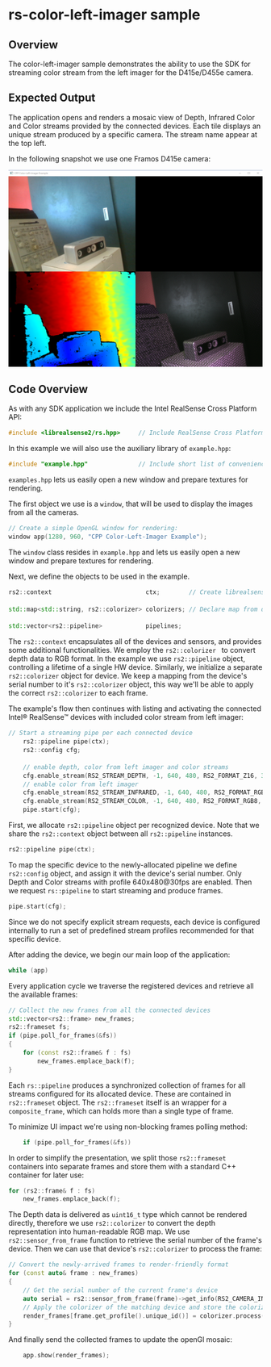 # rs-color-left-imager sample

## Overview

The color-left-imager sample demonstrates the ability to use the SDK for streaming color stream from the left imager for the D415e/D455e camera.

## Expected Output

The application opens and renders a mosaic view of Depth, Infrared Color and Color streams provided by the connected devices. Each tile displays an unique stream produced by a specific camera. The stream name appear at the top left.

In the following snapshot we use one Framos D415e camera:

<p align="center"><img src="./color_left_imager_screenshot.png" alt="screenshot gif"/></p>


## Code Overview

As with any SDK application we include the Intel RealSense Cross Platform API:

```cpp
#include <librealsense2/rs.hpp>     // Include RealSense Cross Platform API
```

In this example we will also use the auxiliary library of `example.hpp`:

```cpp
#include "example.hpp"              // Include short list of convenience functions for rendering
```

`examples.hpp` lets us easily open a new window and prepare textures for rendering.


The first object we use is a `window`, that will be used to display the images from all the cameras.

```cpp
// Create a simple OpenGL window for rendering:
window app(1280, 960, "CPP Color-Left-Imager Example");
```

The `window` class resides in `example.hpp` and lets us easily open a new window and prepare textures for rendering.

Next, we define the objects to be used in the example.

```cpp
rs2::context                          ctx;        // Create librealsense context for managing devices

std::map<std::string, rs2::colorizer> colorizers; // Declare map from device serial number to colorizer (utility class to convert depth data RGB colorspace)

std::vector<rs2::pipeline>            pipelines;
```
The `rs2::context` encapsulates all of the devices and sensors, and provides some additional functionalities. We employ the `rs2::colorizer ` to convert depth data to RGB format.
In the example we use `rs2::pipeline` object, controlling a lifetime of a single HW device. Similarly, we initialize a separate `rs2::colorizer` object for device. We keep a mapping from the device's serial number to it's `rs2::colorizer` object, this way we'll be able to apply the correct `rs2::colorizer` to each frame.


The example's flow then continues with listing and activating the connected Intel® RealSense™ devices with included color stream from left imager:
```cpp
// Start a streaming pipe per each connected device
    rs2::pipeline pipe(ctx);
    rs2::config cfg;

    // enable depth, color from left imager and color streams
    cfg.enable_stream(RS2_STREAM_DEPTH, -1, 640, 480, RS2_FORMAT_Z16, 30);
    // enable color from left imager
    cfg.enable_stream(RS2_STREAM_INFRARED, -1, 640, 480, RS2_FORMAT_RGB8, 30);
    cfg.enable_stream(RS2_STREAM_COLOR, -1, 640, 480, RS2_FORMAT_RGB8, 30);
    pipe.start(cfg);
```

First, we allocate `rs2::pipeline` object per recognized device. Note that we share the `rs2::context` object between all `rs2::pipeline` instances.  
```cpp
rs2::pipeline pipe(ctx);
```
To map the specific device to the newly-allocated pipeline we define `rs2::config` object, and assign it with the device's serial number. Only Depth and Color streams with profile 640x480@30fps are enabled. Then we request `rs::pipeline` to start streaming and produce frames.
```cpp
pipe.start(cfg);
```

Since we do not specify explicit stream requests, each device is configured internally to run a set of predefined stream profiles recommended for that specific device.  

After adding the device, we begin our main loop of the application:  
```cpp
while (app)
```

Every application cycle we traverse the registered devices and retrieve all the available frames:

```cpp
// Collect the new frames from all the connected devices
std::vector<rs2::frame> new_frames;
rs2::frameset fs;
if (pipe.poll_for_frames(&fs))
{
    for (const rs2::frame& f : fs)
        new_frames.emplace_back(f);
}
```
Each `rs::pipeline` produces a synchronized collection of frames for all streams configured for its allocated device. These are contained in `rs2::frameset` object.
The `rs2::frameset` itself is an wrapper for a `composite_frame`, which can holds more than a single type of frame.  

To minimize UI impact we're using non-blocking frames polling method:
```cpp
    if (pipe.poll_for_frames(&fs))
```
In order to simplify the presentation, we split those `rs2::frameset` containers into separate frames and store them with a standard C++ container for later use:  
```cpp
for (rs2::frame& f : fs)
    new_frames.emplace_back(f);
```

The Depth data is delivered as `uint16_t` type which cannot be rendered directly, therefore we use `rs2::colorizer` to convert the depth representation into human-readable RGB map. We use `rs2::sensor_from_frame` function to retrieve the serial number of the frame's device. Then we can use that device's `rs2::colorizer` to process the frame:
```cpp
// Convert the newly-arrived frames to render-friendly format
for (const auto& frame : new_frames)
{
    // Get the serial number of the current frame's device
    auto serial = rs2::sensor_from_frame(frame)->get_info(RS2_CAMERA_INFO_SERIAL_NUMBER);
    // Apply the colorizer of the matching device and store the colorized frame
    render_frames[frame.get_profile().unique_id()] = colorizer.process(frame);
}
```

And finally send the collected frames to update the openGl mosaic:
```cpp
    app.show(render_frames);
```
